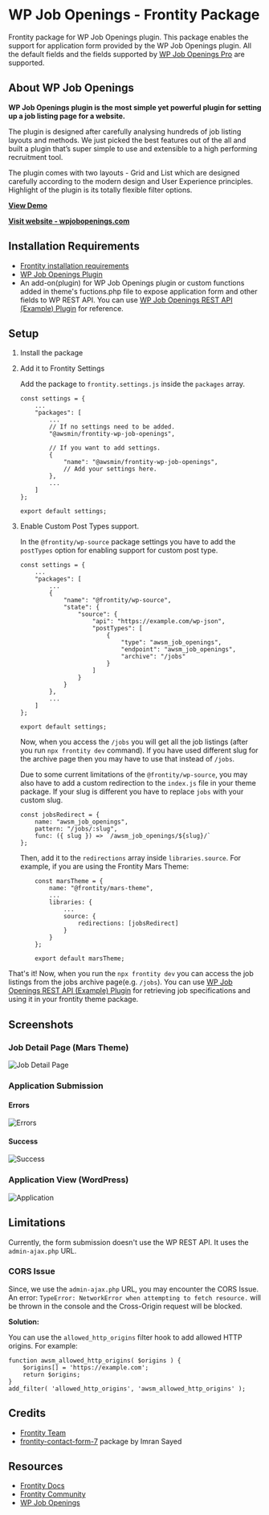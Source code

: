 # WP Job Openings - Frontity Package
Frontity package for WP Job Openings plugin. This package enables the support for application form provided by the WP Job Openings plugin. All the default fields and the fields supported by [WP Job Openings Pro](https://awsm.in/get/wpjo-pro/) are supported.

## About WP Job Openings
**WP Job Openings plugin is the most simple yet powerful plugin for setting up a job listing page for a website.**

The plugin is designed after carefully analysing hundreds of job listing layouts and methods. We just picked the best features out of the all and built a plugin that’s super simple to use and extensible to a high performing recruitment tool.

The plugin comes with two layouts - Grid and List which are designed carefully according to the modern design and User Experience principles. Highlight of the plugin is its totally flexible filter options.

**[View Demo](https://demo.awsm.in/wp-job-openings/)**

**[Visit website - wpjobopenings.com](https://wpjobopenings.com/)**

## Installation Requirements

* [Frontity installation requirements](https://docs.frontity.org/getting-started#installation-requirements)
* [WP Job Openings Plugin](https://wordpress.org/plugins/wp-job-openings/)
* An add-on(plugin) for WP Job Openings plugin or custom functions added in theme's fuctions.php file to expose application form and other fields to WP REST API. You can use [WP Job Openings REST API (Example) Plugin](https://github.com/awsmin/wp-job-openings-rest-api-example) for reference.

## Setup

1. Install the package
2. Add it to Frontity Settings

    Add the package to `frontity.settings.js` inside the `packages` array.

    ```
    const settings = {
        ...
        "packages": [
            ...
            // If no settings need to be added.
            "@awsmin/frontity-wp-job-openings",

            // If you want to add settings.
            {
                "name": "@awsmin/frontity-wp-job-openings",
                // Add your settings here.
            },
            ...
        ]
    };

    export default settings;
    ```

3. Enable Custom Post Types support.

    In the `@frontity/wp-source` package settings you have to add the `postTypes` option for enabling support for custom post type.

    ```
    const settings = {
        ...
        "packages": [
            ...
            {
                "name": "@frontity/wp-source",
                "state": {
                    "source": {
                        "api": "https://example.com/wp-json",
                        "postTypes": [
                            {
                                "type": "awsm_job_openings",
                                "endpoint": "awsm_job_openings",
                                "archive": "/jobs"
                            }
                        ]
                    }
                }
            },
            ...
        ]
    };

    export default settings;
    ```

    Now, when you access the `/jobs` you will get all the job listings (after you run `npx frontity dev` command). If you have used different slug for the archive page then you may have to use that instead of `/jobs`.

    Due to some current limitations of the `@frontity/wp-source`, you may also have to add a custom redirection to the `index.js` file in your theme package. If your slug is different you have to replace `jobs` with your custom slug.

    ```
    const jobsRedirect = {
        name: "awsm_job_openings",
        pattern: "/jobs/:slug",
        func: ({ slug }) => `/awsm_job_openings/${slug}/`
    };
    ```

    Then, add it to the `redirections` array inside `libraries.source`. For example, if you are using the Frontity Mars Theme:

    ```
        const marsTheme = {
            name: "@frontity/mars-theme",
            ...
            libraries: {
                ...
                source: {
                    redirections: [jobsRedirect]
                }
            }
        };

        export default marsTheme;
    ```

That's it! Now, when you run the `npx frontity dev` you can access the job listings from the jobs archive page(e.g. `/jobs`). You can use [WP Job Openings REST API (Example) Plugin](https://github.com/awsmin/wp-job-openings-rest-api-example) for retrieving job specifications and using it in your frontity theme package.

## Screenshots

### Job Detail Page (Mars Theme)

![Job Detail Page](https://user-images.githubusercontent.com/22009263/86373442-06ea5b00-bca1-11ea-88a3-77093b717529.png)

### Application Submission

#### Errors

![Errors](https://user-images.githubusercontent.com/22009263/86373446-081b8800-bca1-11ea-9aca-16f4cc161e73.png)

#### Success

![Success](https://user-images.githubusercontent.com/22009263/86373450-08b41e80-bca1-11ea-85e7-93b618d3a1b5.png)

### Application View (WordPress)

![Application](https://user-images.githubusercontent.com/22009263/86373424-03ef6a80-bca1-11ea-957b-3c479a4448f1.png)

## Limitations

Currently, the form submission doesn't use the WP REST API. It uses the `admin-ajax.php` URL.

### CORS Issue

Since, we use the `admin-ajax.php` URL, you may encounter the CORS Issue. An error: `TypeError: NetworkError when attempting to fetch resource.` will be thrown in the console and the Cross-Origin request will be blocked.

**Solution:**

You can use the `allowed_http_origins` filter hook to add allowed HTTP origins. For example:

```
function awsm_allowed_http_origins( $origins ) {
    $origins[] = 'https://example.com';
    return $origins;
}
add_filter( 'allowed_http_origins', 'awsm_allowed_http_origins' );
```

## Credits

* [Frontity Team](https://community.frontity.org/t/how-to-create-a-frontity-package-for-contact-form-7/623)
* [frontity-contact-form-7](https://github.com/imranhsayed/frontity-contact-form-7) package by Imran Sayed

## Resources

* [Frontity Docs](https://docs.frontity.org/)
* [Frontity Community](https://community.frontity.org/)
* [WP Job Openings](https://wpjobopenings.com/)